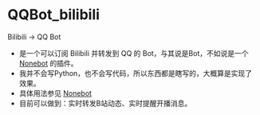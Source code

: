 # QQBot_bilibili
Bilibili -> QQ Bot
+ 是一个可以订阅 Bilibili 并转发到 QQ 的 Bot，与其说是Bot，不如说是一个 [Nonebot] 的插件。
+ 我并不会写Python，也不会写代码，所以东西都是瞎写的，大概算是实现了效果。
+ 具体用法参见 [Nonebot] 
+ 目前可以做到：实时转发B站动态、实时提醒开播消息。

[NoneBot]: https://github.com/richardchien/nonebot
